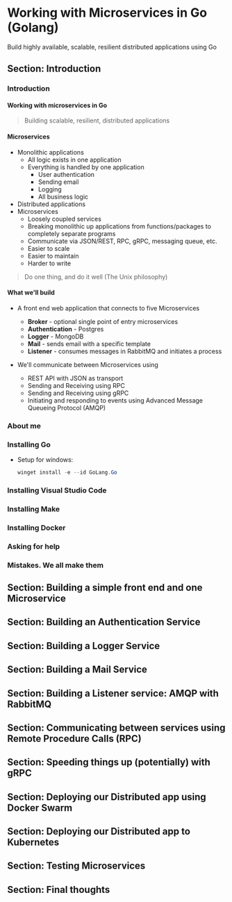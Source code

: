 # Working with Microservices in Go (Golang)

Build highly available, scalable, resilient distributed applications using Go

## Section: Introduction
### Introduction
#### Working with microservices in Go
  > Building scalable, resilient, distributed applications
#### Microservices
- Monolithic applications
  - All logic exists in one application
  - Everything is handled by one application
    - User authentication
    - Sending email
    - Logging
    - All business logic
- Distributed applications
- Microservices
  - Loosely coupled services
  - Breaking monolithic up applications from functions/packages to completely separate programs
  - Communicate via JSON/REST, RPC, gRPC, messaging queue, etc.
  - Easier to scale
  - Easier to maintain
  - Harder to write
> Do one thing, and do it well (The Unix philosophy)

#### What we'll build

- A front end web application that connects to five Microservices
  - **Broker** - optional single point of entry microservices
  - **Authentication** - Postgres
  - **Logger** - MongoDB
  - **Mail** - sends email with a specific template
  - **Listener** - consumes messages in RabbitMQ and initiates a process 

- We'll communicate between Microservices using
  - REST API with JSON as transport
  - Sending and Receiving using RPC
  - Sending and Receiving using gRPC
  - Initiating and responding to events using Advanced Message Queueing Protocol (AMQP)

### About me

### Installing Go

- Setup for windows:
  ```powershell
  winget install -e --id GoLang.Go
  ```





### Installing Visual Studio Code
### Installing Make
### Installing Docker
### Asking for help
### Mistakes. We all make them








## Section: Building a simple front end and one Microservice
## Section: Building an Authentication Service
## Section: Building a Logger Service
## Section: Building a Mail Service
## Section: Building a Listener service: AMQP with RabbitMQ
## Section: Communicating between services using Remote Procedure Calls (RPC)
## Section: Speeding things up (potentially) with gRPC
## Section: Deploying our Distributed app using Docker Swarm
## Section: Deploying our Distributed app to Kubernetes
## Section: Testing Microservices
## Section: Final thoughts

